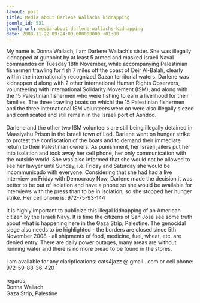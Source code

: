 ```yaml
---
layout: post
title: Media about Darlene Wallachs kidnapping
joomla_id: 531
joomla_url: media-about-darlene-wallachs-kidnapping
date: 2008-11-22 09:24:09.000000000 +01:00
---
```

My name is Donna Wallach, I am Darlene Wallach's sister. She was illegally kidnapped at gunpoint by at least 5 armed and masked Israeli Naval commandos on Tuesday 18th November, while accompanying Palestinian fishermen trawling for fish 7 miles off the coast of Deir Al-Balah, clearly within the internationally recognized Gazan territorial waters. Darlene was kidnappen d along with 2 other international Human Rights Observers, volunteering with International Solidarity Movement (ISM), and along with the 15 Palestinian fishermen who were fishing to earn a livelihood for their families. The three trawling boats on whichl the 15 Palestinian fishermen and the three international ISM volunteers were on were also illegally siezed and confiscated and still remain in the Israeli port of Ashdod.<br /><br />Darlene and the other two ISM volunteers are still being illegally detained in Maasiyahu Prison in the Israeli town of Lod. Darlene went on hunger strike to protest the confiscation of the boats and to demand their immediate return to their Palestinian owners. As punishment, her Israeli jailers put her into isolation and took away her cell phone, her only communication with the outside world. She was also informed that she would not be allowed to see her lawyer until Sunday, i.e. Friday and Saturday she would be incommunicado with everyone. Considering that she had had a live interview on Friday with Democracy Now, Darlene made the decision it was better to be out of isolation and have a phone so she would be available for interviews with the press than to be in isolation, so she stopped her hunger strike. Her cell phone is: 972-75-93-144<br /><br />It is highly important to publicize this illegal kidnapping of an American citizen by the Israeli Navy. It is time the citizens of San Jose see some truth about what is happening here in the Gaza Strip, Palestine. The genocidal siege also needs to be highlighted - the borders are closed since 5th November 2008 - all shipments of food, medicine, fuel, wheat, etc. are denied entry. There are daily power outages, many areas are without running water and there is no more bread to be found in the stores.<br /><br />I am available for any claripfications: cats4jazz @ gmail . com or cell phone: 972-59-88-36-420<br /><br />regards,<br />Donna Wallach<br />Gaza Strip, Palestine<p><a href=""></a></p>
